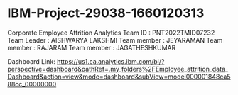 # IBM-Project-29038-1660120313
Corporate Employee Attrition Analytics
Team ID : PNT2022TMID07232
Team Leader : AISHWARYA LAKSHMI
Team member : JEYARAMAN
Team member : RAJARAM
Team member : JAGATHESHKUMAR


Dashboard Link: https://us1.ca.analytics.ibm.com/bi/?perspective=dashboard&pathRef=.my_folders%2FEmployee_attrition_data_Dashboard&action=view&mode=dashboard&subView=model000001848ca588cc_00000000

